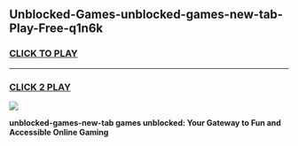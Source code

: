 
## Unblocked-Games-unblocked-games-new-tab-Play-Free-q1n6k
<h3>
<a href="https://premium76.site?title=unblocked-games-new-tab&ref=23A">CLICK TO PLAY</a></h3>
<hr>

<h3>
<a href="https://premium76.site?title=unblocked-games-new-tab&ref=23A">CLICK 2 PLAY</a>
  
</h3>

<a href="https://premium76.site?title=unblocked-games-new-tab&ref=23A"><img src="https://clearcache.store/games.png"></a>


**unblocked-games-new-tab games unblocked: Your Gateway to Fun and Accessible Online Gaming**
